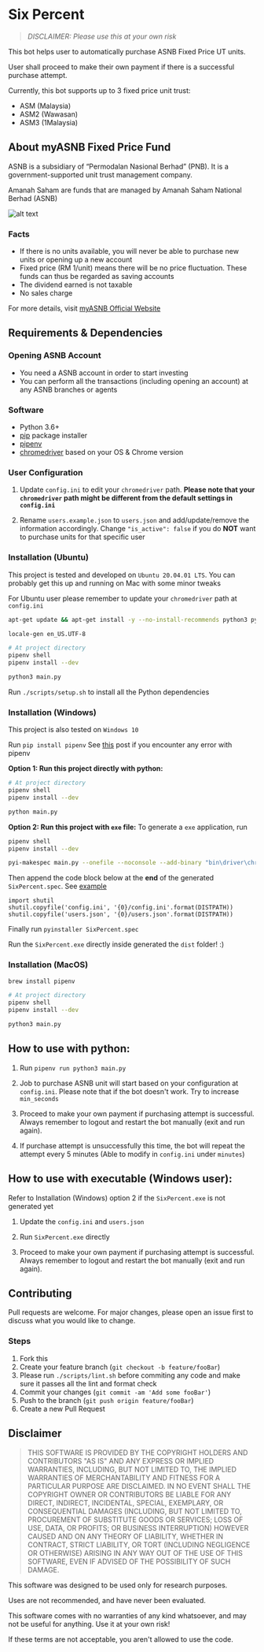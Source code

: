 # Six Percent

> _DISCLAIMER: Please use this at your own risk_

This bot helps user to automatically purchase ASNB Fixed Price UT units.

User shall proceed to make their own payment if there is a successful purchase attempt.

Currently, this bot supports up to 3 fixed price unit trust:

- ASM (Malaysia)
- ASM2 (Wawasan)
- ASM3 (1Malaysia)

## About myASNB Fixed Price Fund

ASNB is a subsidiary of “Permodalan Nasional Berhad” (PNB). It is a government-supported unit trust management company.

Amanah Saham are funds that are managed by Amanah Saham National Berhad (ASNB)

![alt text](https://i.imgur.com/LCB8Soo.jpg)

### Facts

- If there is no units available, you will never be able to purchase new units or opening up a new account
- Fixed price (RM 1/unit) means there will be no price fluctuation. These funds can thus be regarded as saving accounts
- The dividend earned is not taxable
- No sales charge

For more details, visit [myASNB Official Website](https://www.myasnb.com.my/)

## Requirements & Dependencies

### Opening ASNB Account

- You need a ASNB account in order to start investing
- You can perform all the transactions (including opening an account) at any ASNB branches or agents

### Software

- Python 3.6+
- [pip](https://pip.pypa.io/en/stable/) package installer
- [pipenv](https://pypi.org/project/pipenv/)
- [chromedriver](https://chromedriver.chromium.org/downloads) based on your OS & Chrome version

### User Configuration

1. Update `config.ini` to edit your `chromedriver` path. **Please note that your `chromedriver` path might be different from the default settings in `config.ini`**

2. Rename `users.example.json` to `users.json` and add/update/remove the information accordingly. Change `"is_active": false` if you do **NOT** want to purchase units for that specific user

### Installation (Ubuntu)

This project is tested and developed on `Ubuntu 20.04.01 LTS`. You can probably get this up and running on Mac with some minor tweaks

For Ubuntu user please remember to update your `chromedriver` path at `config.ini`

```bash
apt-get update && apt-get install -y --no-install-recommends python3 python3-virtualenv python3-pip chromium-chromedriver locales

locale-gen en_US.UTF-8

# At project directory
pipenv shell
pipenv install --dev

python3 main.py
```

Run `./scripts/setup.sh` to install all the Python dependencies

### Installation (Windows)

This project is also tested on `Windows 10`

Run `pip install pipenv` See [this](https://stackoverflow.com/questions/46041719/windows-reports-error-when-trying-to-install-package-using-pipenv) post if you encounter any error with pipenv

**Option 1: Run this project directly with python:**

```bash
# At project directory
pipenv shell
pipenv install --dev

python main.py
```

**Option 2: Run this project with `exe` file:**
To generate a `exe` application, run

```sh
pipenv shell
pipenv install --dev

pyi-makespec main.py --onefile --noconsole --add-binary "bin\driver\chromedriver.exe;bin\driver\" --add-data "config.ini;." --add-data "users.json;." --name SixPercent --icon "bin\favicon.ico"  --console
```

Then append the code block below at the **end** of the generated `SixPercent.spec`. See [example](SixPercent.spec)

```spec
import shutil
shutil.copyfile('config.ini', '{0}/config.ini'.format(DISTPATH))
shutil.copyfile('users.json', '{0}/users.json'.format(DISTPATH))
```

Finally run `pyinstaller SixPercent.spec`

Run the `SixPercent.exe` directly inside generated the `dist` folder! :)

### Installation (MacOS)

```bash
brew install pipenv

# At project directory
pipenv shell
pipenv install --dev

python3 main.py
```

## How to use with python:

1. Run `pipenv run python3 main.py`

2. Job to purchase ASNB unit will start based on your configuration at `config.ini`. Please note that if the bot doesn't work. Try to increase `min_seconds`

3. Proceed to make your own payment if purchasing attempt is successful. Always remember to logout and restart the bot manually (exit and run again).

4. If purchase attempt is unsuccessfully this time, the bot will repeat the attempt every 5 minutes (Able to modify in `config.ini` under `minutes`)

## How to use with executable (Windows user):

Refer to Installation (Windows) option 2 if the `SixPercent.exe` is not generated yet

1. Update the `config.ini` and `users.json`

2. Run `SixPercent.exe` directly

3. Proceed to make your own payment if purchasing attempt is successful. Always remember to logout and restart the bot manually (exit and run again).

## Contributing

Pull requests are welcome. For major changes, please open an issue first to discuss what you would like to change.

### Steps

1. Fork this
2. Create your feature branch (`git checkout -b feature/fooBar`)
3. Please run `./scripts/lint.sh` before commiting any code and make sure it passes all the lint and format check
4. Commit your changes (`git commit -am 'Add some fooBar'`)
5. Push to the branch (`git push origin feature/fooBar`)
6. Create a new Pull Request

## Disclaimer

> THIS SOFTWARE IS PROVIDED BY THE COPYRIGHT HOLDERS AND CONTRIBUTORS "AS IS" AND ANY EXPRESS OR IMPLIED WARRANTIES, INCLUDING, BUT NOT LIMITED TO, THE IMPLIED WARRANTIES OF MERCHANTABILITY AND FITNESS FOR A PARTICULAR PURPOSE ARE DISCLAIMED. IN NO EVENT SHALL THE COPYRIGHT OWNER OR CONTRIBUTORS BE LIABLE FOR ANY DIRECT, INDIRECT, INCIDENTAL, SPECIAL, EXEMPLARY, OR CONSEQUENTIAL DAMAGES (INCLUDING, BUT NOT LIMITED TO, PROCUREMENT OF SUBSTITUTE GOODS OR SERVICES; LOSS OF USE, DATA, OR PROFITS; OR BUSINESS INTERRUPTION) HOWEVER CAUSED AND ON ANY THEORY OF LIABILITY, WHETHER IN CONTRACT, STRICT LIABILITY, OR TORT (INCLUDING NEGLIGENCE OR OTHERWISE) ARISING IN ANY WAY OUT OF THE USE OF THIS SOFTWARE, EVEN IF ADVISED OF THE POSSIBILITY OF SUCH DAMAGE.

This software was designed to be used only for research purposes.

Uses are not recommended, and have never been evaluated.

This software comes with no warranties of any kind whatsoever, and may not be useful for anything. Use it at your own risk!

If these terms are not acceptable, you aren't allowed to use the code.
